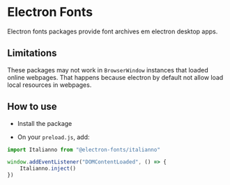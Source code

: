 # Electron Fonts

Electron fonts packages provide font archives em electron desktop apps.

## Limitations

These packages may not work in `BrowserWindow` instances that loaded online webpages. That happens because electron by default not allow load local resources in webpages.

## How to use

* Install the package

* On your `preload.js`, add:

```ts
import Italianno from "@electron-fonts/italianno"

window.addEventListener("DOMContentLoaded", () => {
    Italianno.inject()
})
```